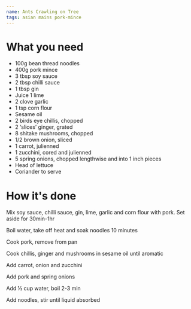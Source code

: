 ```yaml
---
name: Ants Crawling on Tree
tags: asian mains pork-mince
---
```


# What you need
* 100g bean thread noodles
* 400g pork mince
* 3 tbsp soy sauce
* 2 tbsp chilli sauce
* 1 tbsp gin
* Juice 1 lime
* 2 clove garlic
* 1 tsp corn flour
* Sesame oil
* 2 birds eye chillis, chopped
* 2 ‘slices’ ginger, grated
* 8 shitake mushrooms, chopped
* 1/2 brown onion, sliced
* 1 carrot, julienned
* 1 zucchini, cored and julienned
* 5 spring onions, chopped lengthwise and into 1 inch pieces
* Head of lettuce
* Coriander to serve

# How it's done

Mix soy sauce, chilli sauce, gin, lime, garlic and corn flour with pork. Set aside for 30min-1hr

Boil water, take off heat and soak noodles 10 minutes

Cook pork, remove from pan

Cook chillis, ginger and mushrooms in sesame oil until aromatic

Add carrot, onion and zucchini

Add pork and spring onions

Add ½ cup water, boil 2-3 min

Add noodles, stir until liquid absorbed
